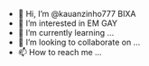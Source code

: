 - 👋 Hi, I’m @kauanzinho777 BIXA
- 👀 I’m interested in EM GAY
- 🌱 I’m currently learning ...
- 💞️ I’m looking to collaborate on ...
- 📫 How to reach me ...

<!---
kauanzinho777/kauanzinho777 is a ✨ special ✨ repository because its `README.md` (this file) appears on your GitHub profile.
You can click the Preview link to take a look at your changes.
--->
